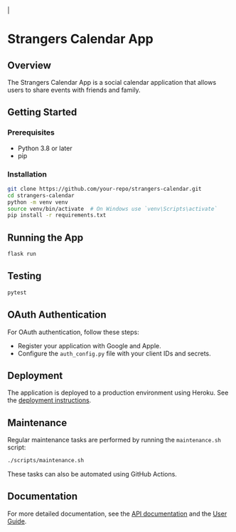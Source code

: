 |
# Strangers Calendar App

## Overview

The Strangers Calendar App is a social calendar application that allows users to share events with friends and family.

## Getting Started

### Prerequisites

- Python 3.8 or later
- pip

### Installation

```sh
git clone https://github.com/your-repo/strangers-calendar.git
cd strangers-calendar
python -m venv venv
source venv/bin/activate  # On Windows use `venv\Scripts\activate`
pip install -r requirements.txt
```

## Running the App

```sh
flask run
```

## Testing

```sh
pytest
```

## OAuth Authentication

For OAuth authentication, follow these steps:

- Register your application with Google and Apple.
- Configure the `auth_config.py` file with your client IDs and secrets.

## Deployment

The application is deployed to a production environment using Heroku. See the [deployment instructions](DEPLOYMENT.md).

## Maintenance

Regular maintenance tasks are performed by running the `maintenance.sh` script:

```sh
./scripts/maintenance.sh
```

These tasks can also be automated using GitHub Actions.

## Documentation

For more detailed documentation, see the [API documentation](docs/API.md) and the [User Guide](docs/USER_GUIDE.md).